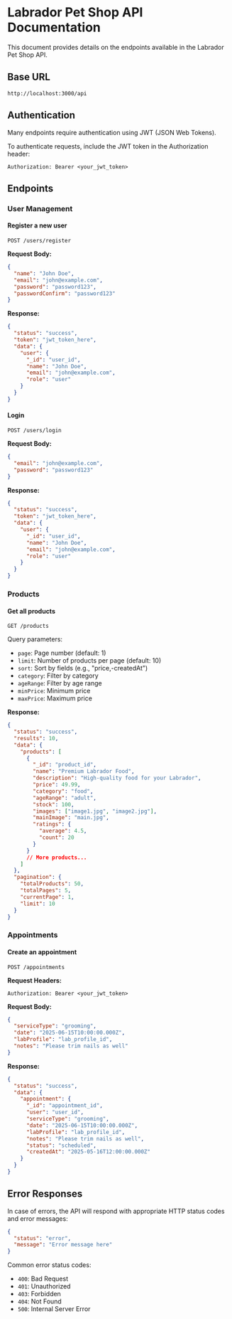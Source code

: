 # Labrador Pet Shop API Documentation

This document provides details on the endpoints available in the Labrador Pet Shop API.

## Base URL

```
http://localhost:3000/api
```

## Authentication

Many endpoints require authentication using JWT (JSON Web Tokens).

To authenticate requests, include the JWT token in the Authorization header:

```
Authorization: Bearer <your_jwt_token>
```

## Endpoints

### User Management

#### Register a new user

```http
POST /users/register
```

**Request Body:**

```json
{
  "name": "John Doe",
  "email": "john@example.com",
  "password": "password123",
  "passwordConfirm": "password123"
}
```

**Response:**

```json
{
  "status": "success",
  "token": "jwt_token_here",
  "data": {
    "user": {
      "_id": "user_id",
      "name": "John Doe",
      "email": "john@example.com",
      "role": "user"
    }
  }
}
```

#### Login

```http
POST /users/login
```

**Request Body:**

```json
{
  "email": "john@example.com",
  "password": "password123"
}
```

**Response:**

```json
{
  "status": "success",
  "token": "jwt_token_here",
  "data": {
    "user": {
      "_id": "user_id",
      "name": "John Doe",
      "email": "john@example.com",
      "role": "user"
    }
  }
}
```

### Products

#### Get all products

```http
GET /products
```

Query parameters:
- `page`: Page number (default: 1)
- `limit`: Number of products per page (default: 10)
- `sort`: Sort by fields (e.g., "price,-createdAt")
- `category`: Filter by category
- `ageRange`: Filter by age range
- `minPrice`: Minimum price
- `maxPrice`: Maximum price

**Response:**

```json
{
  "status": "success",
  "results": 10,
  "data": {
    "products": [
      {
        "_id": "product_id",
        "name": "Premium Labrador Food",
        "description": "High-quality food for your Labrador",
        "price": 49.99,
        "category": "food",
        "ageRange": "adult",
        "stock": 100,
        "images": ["image1.jpg", "image2.jpg"],
        "mainImage": "main.jpg",
        "ratings": {
          "average": 4.5,
          "count": 20
        }
      }
      // More products...
    ]
  },
  "pagination": {
    "totalProducts": 50,
    "totalPages": 5,
    "currentPage": 1,
    "limit": 10
  }
}
```

### Appointments

#### Create an appointment

```http
POST /appointments
```

**Request Headers:**

```
Authorization: Bearer <your_jwt_token>
```

**Request Body:**

```json
{
  "serviceType": "grooming",
  "date": "2025-06-15T10:00:00.000Z",
  "labProfile": "lab_profile_id",
  "notes": "Please trim nails as well"
}
```

**Response:**

```json
{
  "status": "success",
  "data": {
    "appointment": {
      "_id": "appointment_id",
      "user": "user_id",
      "serviceType": "grooming",
      "date": "2025-06-15T10:00:00.000Z",
      "labProfile": "lab_profile_id",
      "notes": "Please trim nails as well",
      "status": "scheduled",
      "createdAt": "2025-05-16T12:00:00.000Z"
    }
  }
}
```

## Error Responses

In case of errors, the API will respond with appropriate HTTP status codes and error messages:

```json
{
  "status": "error",
  "message": "Error message here"
}
```

Common error status codes:
- `400`: Bad Request
- `401`: Unauthorized
- `403`: Forbidden
- `404`: Not Found
- `500`: Internal Server Error
